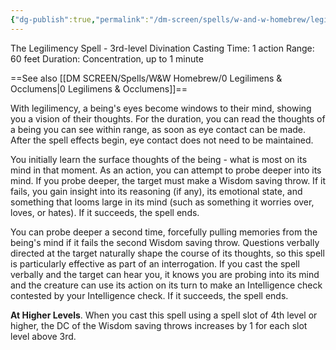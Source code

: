 ```yaml
---
{"dg-publish":true,"permalink":"/dm-screen/spells/w-and-w-homebrew/legilimens/"}
---
```


The Legilimency Spell - 3rd-level Divination 
Casting Time: 1 action 
Range: 60 feet 
Duration: Concentration, up to 1 minute 

==See also [[DM SCREEN/Spells/W&W Homebrew/0 Legilimens & Occlumens\|0 Legilimens & Occlumens]]==

With legilimency, a being's eyes become windows to their mind, showing you a vision of their thoughts. For the duration, you can read the thoughts of a being you can see within range, as soon as eye contact can be made. After the spell effects begin, eye contact does not need to be maintained. 

You initially learn the surface thoughts of the being - what is most on its mind in that moment. As an action, you can attempt to probe deeper into its mind. If you probe deeper, the target must make a Wisdom saving throw. If it fails, you gain insight into its reasoning (if any), its emotional state, and something that looms large in its mind (such as something it worries over, loves, or hates). If it succeeds, the spell ends. 

You can probe deeper a second time, forcefully pulling memories from the being's mind if it fails the second Wisdom saving throw. Questions verbally directed at the target naturally shape the course of its thoughts, so this spell is particularly effective as part of an interrogation. If you cast the spell verbally and the target can hear you, it knows you are probing into its mind and the creature can use its action on its turn to make an Intelligence check contested by your Intelligence check. If it succeeds, the spell ends. 

**At Higher Levels**. When you cast this spell using a spell slot of 4th level or higher, the DC of the Wisdom saving throws increases by 1 for each slot level above 3rd.